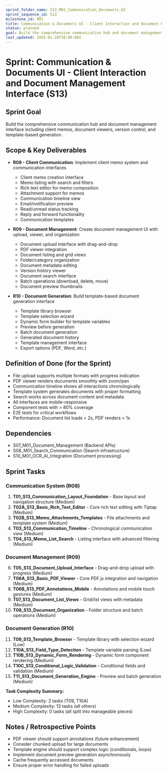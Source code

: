 ```yaml
---
sprint_folder_name: S13_M01_Communication_Documents_UI
sprint_sequence_id: S13
milestone_id: M01
title: Communication & Documents UI - Client Interaction and Document Management Interface
status: planned
goal: Build the comprehensive communication hub and document management interface including client memos, document viewers, version control, and template-based generation.
last_updated: 2025-01-28T10:00:00Z
---
```


# Sprint: Communication & Documents UI - Client Interaction and Document Management Interface (S13)

## Sprint Goal
Build the comprehensive communication hub and document management interface including client memos, document viewers, version control, and template-based generation.

## Scope & Key Deliverables
- **R08 - Client Communication**: Implement client memo system and communication interfaces
  - Client memo creation interface
  - Memo listing with search and filters
  - Rich text editor for memo composition
  - Attachment support for memos
  - Communication timeline view
  - Email/notification preview
  - Read/unread status tracking
  - Reply and forward functionality
  - Communication templates

- **R09 - Document Management**: Create document management UI with upload, viewer, and organization
  - Document upload interface with drag-and-drop
  - PDF viewer integration
  - Document listing and grid views
  - Folder/category organization
  - Document metadata editing
  - Version history viewer
  - Document search interface
  - Batch operations (download, delete, move)
  - Document preview thumbnails

- **R10 - Document Generation**: Build template-based document generation interface
  - Template library browser
  - Template selection wizard
  - Dynamic form builder for template variables
  - Preview before generation
  - Batch document generation
  - Generated document history
  - Template management interface
  - Export options (PDF, Word, etc.)

## Definition of Done (for the Sprint)
- File upload supports multiple formats with progress indication
- PDF viewer renders documents smoothly with zoom/pan
- Communication timeline shows all interactions chronologically
- Template system generates documents with proper formatting
- Search works across document content and metadata
- All interfaces are mobile-responsive
- Component tests with > 80% coverage
- E2E tests for critical workflows
- Performance: Document list loads < 2s, PDF renders < 1s

## Dependencies
- S07_M01_Document_Management (Backend APIs)
- S08_M01_Search_Communication (Search infrastructure)
- S10_M01_OCR_AI_Integration (Document processing)

## Sprint Tasks

### Communication System (R08)
1. **T01_S13_Communication_Layout_Foundation** - Base layout and navigation structure (Medium)
2. **T02A_S13_Basic_Rich_Text_Editor** - Core rich text editing with Tiptap (Medium)
3. **T02B_S13_Memo_Attachments_Templates** - File attachments and template system (Medium)
4. **T03_S13_Communication_Timeline** - Chronological communication view (Medium)
5. **T04_S13_Memo_List_Search** - Listing interface with advanced filtering (Medium)

### Document Management (R09)
6. **T05_S13_Document_Upload_Interface** - Drag-and-drop upload with progress (Medium)
7. **T06A_S13_Basic_PDF_Viewer** - Core PDF.js integration and navigation (Medium)
8. **T06B_S13_PDF_Annotations_Mobile** - Annotations and mobile touch gestures (Medium)
9. **T07_S13_Document_List_Views** - Grid/list views with metadata (Medium)
10. **T08_S13_Document_Organization** - Folder structure and batch operations (Medium)

### Document Generation (R10)
11. **T09_S13_Template_Browser** - Template library with selection wizard (Low)
12. **T10A_S13_Field_Type_Detection** - Template variable parsing (Low)
13. **T10B_S13_Dynamic_Form_Rendering** - Dynamic form component rendering (Medium)
14. **T10C_S13_Conditional_Logic_Validation** - Conditional fields and validation (Medium)
15. **T11_S13_Document_Generation_Engine** - Preview and batch generation (Medium)

**Task Complexity Summary:**
- Low Complexity: 2 tasks (T09, T10A)
- Medium Complexity: 13 tasks (all others)
- High Complexity: 0 tasks (all split into manageable pieces)

## Notes / Retrospective Points
- PDF viewer should support annotations (future enhancement)
- Consider chunked upload for large documents
- Template engine should support complex logic (conditionals, loops)
- Implement document preview generation asynchronously
- Cache frequently accessed documents
- Ensure proper error handling for failed uploads